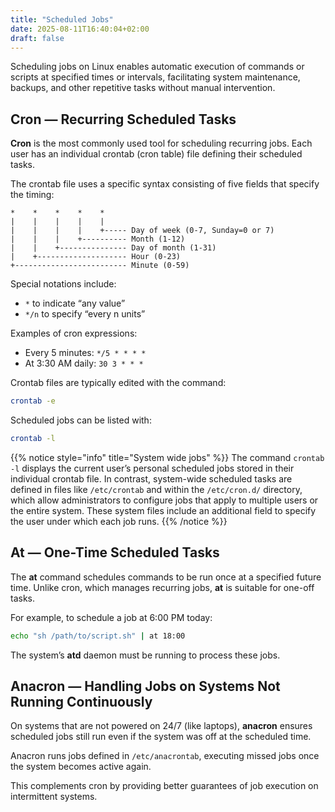 ```yaml
---
title: "Scheduled Jobs"
date: 2025-08-11T16:40:04+02:00
draft: false
---
```



Scheduling jobs on Linux enables automatic execution of commands or scripts at specified times or intervals, facilitating system maintenance, backups, and other repetitive tasks without manual intervention.

## Cron — Recurring Scheduled Tasks

**Cron** is the most commonly used tool for scheduling recurring jobs. Each user has an individual crontab (cron table) file defining their scheduled tasks.

The crontab file uses a specific syntax consisting of five fields that specify the timing:

```
*    *    *    *    *
|    |    |    |    |
|    |    |    |    +----- Day of week (0-7, Sunday=0 or 7)
|    |    |    +---------- Month (1-12)
|    |    +--------------- Day of month (1-31)
|    +-------------------- Hour (0-23)
+------------------------- Minute (0-59)
```

Special notations include:

* `*` to indicate “any value”
* `*/n` to specify “every n units”

Examples of cron expressions:

* Every 5 minutes: `*/5 * * * *`
* At 3:30 AM daily: `30 3 * * *`

Crontab files are typically edited with the command:

```bash
crontab -e
```

Scheduled jobs can be listed with:

```bash
crontab -l
```

{{% notice style="info" title="System wide jobs" %}}
The command `crontab -l` displays the current user’s personal scheduled jobs stored in their individual crontab file. In contrast, system-wide scheduled tasks are defined in files like `/etc/crontab` and within the `/etc/cron.d/` directory, which allow administrators to configure jobs that apply to multiple users or the entire system. These system files include an additional field to specify the user under which each job runs.
{{% /notice %}}

## At — One-Time Scheduled Tasks

The **at** command schedules commands to be run once at a specified future time. Unlike cron, which manages recurring jobs, **at** is suitable for one-off tasks.

For example, to schedule a job at 6:00 PM today:

```bash
echo "sh /path/to/script.sh" | at 18:00
```

The system’s **atd** daemon must be running to process these jobs.

## Anacron — Handling Jobs on Systems Not Running Continuously

On systems that are not powered on 24/7 (like laptops), **anacron** ensures scheduled jobs still run even if the system was off at the scheduled time.

Anacron runs jobs defined in `/etc/anacrontab`, executing missed jobs once the system becomes active again.

This complements cron by providing better guarantees of job execution on intermittent systems.

